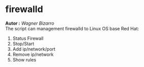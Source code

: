 # firewalld
**Autor :** *Wagner Bizarro*  
The script can management firewalld to Linux OS base Red Hat:  
1. Status Firewall
2. Stop/Start 
3. Add ip/network/port
4. Remove ip/network
5. Show rules

